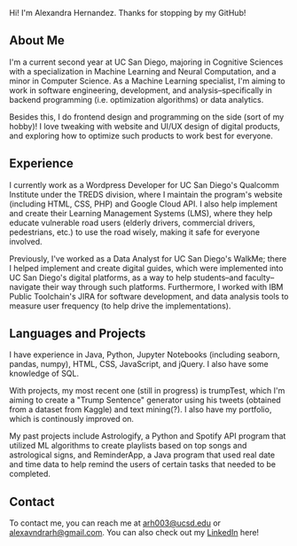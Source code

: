 Hi! I'm Alexandra Hernandez. Thanks for stopping by my GitHub!
## About Me
I'm a current second year at UC San Diego, majoring in Cognitive Sciences with a specialization in Machine Learning and Neural Computation, and a minor in Computer Science. As a Machine Learning specialist, I'm aiming to work in software engineering, development, and analysis–specifically in backend programming (i.e. optimization algorithms) or data analytics. 

Besides this, I do frontend design and programming on the side (sort of my hobby)! I love tweaking with website and UI/UX design of digital products, and exploring how to optimize such products to work best for everyone.

## Experience
I currently work as a Wordpress Developer for UC San Diego's Qualcomm Institute under the TREDS division, where I maintain the program's website (including HTML, CSS, PHP) and Google Cloud API. I also help implement and create their Learning Management Systems (LMS), where they help educate vulnerable road users (elderly drivers, commercial drivers, pedestrians, etc.) to use the road wisely, making it safe for everyone involved.

Previously, I've worked as a Data Analyst for UC San Diego's WalkMe; there I helped implement and create digital guides, which were implemented into UC San Diego's digital platforms, as a way to help students–and faculty–navigate their way through such platforms. Furthermore, I worked with IBM Public Toolchain's JIRA for software development, and data analysis tools to measure user frequency (to help drive the implementations). 

## Languages and Projects
I have experience in Java, Python, Jupyter Notebooks (including seaborn, pandas, numpy), HTML, CSS, JavaScript, and jQuery. I also have some knowledge of SQL.

With projects, my most recent one (still in progress) is trumpTest, which I'm aiming to create a "Trump Sentence" generator using his tweets (obtained from a dataset from Kaggle) and text mining(?). I also have my portfolio, which is continously improved on.

My past projects include Astrologify, a Python and Spotify API program that utilized ML algorithms to create playlists based on top songs and astrological signs, and ReminderApp, a Java program that used real date and time data to help remind the users of certain tasks that needed to be completed.

## Contact
To contact me, you can reach me at [arh003@ucsd.edu](mailto:arh003@ucsd.edu) or [alexavndrarh@gmail.com](mailto:alexavndrarh@gmail.com). You can also check out my [LinkedIn](https://linkedin.com/in/alexavndrarh) here!
